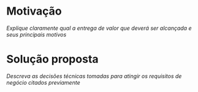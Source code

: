 # Motivação

_Explique claramente qual a entrega de valor que deverá ser alcançada e seus principais motivos_

# Solução proposta

_Descreva as decisões técnicas tomadas para atingir os requisitos de negócio citados previamente_